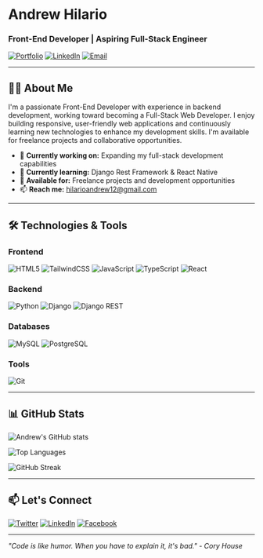 # Andrew Hilario

### Front-End Developer | Aspiring Full-Stack Engineer

[![Portfolio](https://img.shields.io/badge/Portfolio-AndrewHilario.tech-blue)](https://drewhilario.vercel.app/)
[![LinkedIn](https://img.shields.io/badge/LinkedIn-Andrew_Hilario-0077B5)](https://linkedin.com/in/hilarioandrew12)
[![Email](https://img.shields.io/badge/Email-hilarioandrew12@gmail.com-D14836)](mailto:hilarioandrew12@gmail.com)

---

## 👨‍💻 About Me

I'm a passionate Front-End Developer with experience in backend development, working toward becoming a Full-Stack Web Developer. I enjoy building responsive, user-friendly web applications and continuously learning new technologies to enhance my development skills. I'm available for freelance projects and collaborative opportunities.

- 🔭 **Currently working on:** Expanding my full-stack development capabilities
- 🌱 **Currently learning:** Django Rest Framework & React Native
- 💼 **Available for:** Freelance projects and development opportunities
- 📫 **Reach me:** hilarioandrew12@gmail.com

---

## 🛠️ Technologies & Tools

### Frontend
![HTML5](https://img.shields.io/badge/HTML5-E34F26?style=flat&logo=html5&logoColor=white)
![TailwindCSS](https://img.shields.io/badge/Tailwind_CSS-38B2AC?style=flat&logo=tailwind-css&logoColor=white)
![JavaScript](https://img.shields.io/badge/JavaScript-F7DF1E?style=flat&logo=javascript&logoColor=black)
![TypeScript](https://img.shields.io/badge/TypeScript-007ACC?style=flat&logo=typescript&logoColor=white)
![React](https://img.shields.io/badge/React-20232A?style=flat&logo=react&logoColor=61DAFB)

### Backend
![Python](https://img.shields.io/badge/Python-3776AB?style=flat&logo=python&logoColor=white)
![Django](https://img.shields.io/badge/Django-092E20?style=flat&logo=django&logoColor=white)
![Django REST](https://img.shields.io/badge/Django_REST-ff1709?style=flat&logo=django&logoColor=white)

### Databases
![MySQL](https://img.shields.io/badge/MySQL-00000F?style=flat&logo=mysql&logoColor=white)
![PostgreSQL](https://img.shields.io/badge/PostgreSQL-316192?style=flat&logo=postgresql&logoColor=white)

### Tools
![Git](https://img.shields.io/badge/Git-F05032?style=flat&logo=git&logoColor=white)

---

## 📊 GitHub Stats

![Andrew's GitHub stats](https://github-readme-stats.vercel.app/api?username=andrewhilario&show_icons=true&theme=radical)

![Top Languages](https://github-readme-stats.vercel.app/api/top-langs/?username=andrewhilario&layout=compact&theme=radical)

![GitHub Streak](https://github-readme-streak-stats.herokuapp.com/?user=andrewhilario&theme=radical)

---

## 📫 Let's Connect

[![Twitter](https://img.shields.io/badge/Twitter-1DA1F2?style=for-the-badge&logo=twitter&logoColor=white)](https://twitter.com/ainzzs4ma)
[![LinkedIn](https://img.shields.io/badge/LinkedIn-0077B5?style=for-the-badge&logo=linkedin&logoColor=white)](https://linkedin.com/in/hilarioandrew12)
[![Facebook](https://img.shields.io/badge/Facebook-1877F2?style=for-the-badge&logo=facebook&logoColor=white)](https://fb.com/andrew.hilario.0412)

---

*"Code is like humor. When you have to explain it, it's bad." - Cory House*
